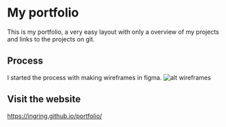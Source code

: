 # My portfolio
This is my portfolio, a very easy layout with only a overview of my projects and links to the projects on git. 

## Process
I started the process with making wireframes in figma. 
![alt wireframes](img/wireframes.png)

## Visit the website
https://ingring.github.io/portfolio/
